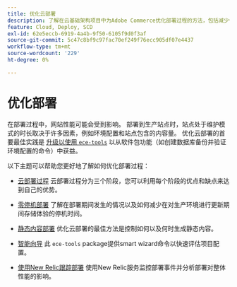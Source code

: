 ```yaml
---
title: 优化云部署
description: 了解在云基础架构项目中为Adobe Commerce优化部署过程的方法，包括减少停机时间、静态内容部署、基于方案的部署和智能向导。
feature: Cloud, Deploy, SCD
exl-id: 62e5eccb-6919-4a4b-9f50-6105f9d0f3af
source-git-commit: 5c47c8bf9c97fac70ef249f76ecc905df07e4437
workflow-type: tm+mt
source-wordcount: '229'
ht-degree: 0%

---
```


# 优化部署

在部署过程中，网站性能可能会受到影响。 部署到生产站点时，站点处于维护模式的时长取决于许多因素，例如环境配置和站点包含的内容量。 优化云部署的首要最佳实践是 [升级以使用 `ece-tools`](../dev-tools/install-package.md) 以从软件包功能（如创建数据库备份并验证环境配置的命令）中获益。

以下主题可以帮助您更好地了解如何优化部署过程：

- [云部署过程](process.md)
云部署过程分为三个阶段，您可以利用每个阶段的优点和缺点来达到自己的优势。

- [零停机部署](reduce-downtime.md)
了解在部署期间发生的情况以及如何减少在对生产环境进行更新期间存储体验的停机时间。

- [静态内容部署](static-content.md)
优化云部署的最佳方法是控制如何以及何时生成静态内容。

- [智能向导](smart-wizards.md)
此 `ece-tools` package提供smart wizard命令以快速评估项目配置。

- [使用New Relic跟踪部署](../monitor/track-deployments.md)
使用New Relic服务监控部署事件并分析部署对整体性能的影响。
